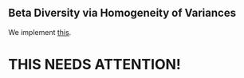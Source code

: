 ## Beta Diversity via Homogeneity of Variances 

We implement [this](https://pdfs.semanticscholar.org/4d5e/dc3b0893ab72630094cd299572a8f9bd8d94.pdf). 

# THIS NEEDS ATTENTION!
